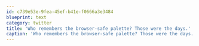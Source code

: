```yaml
---
id: c739e53e-9fea-45ef-b41e-f0666a3e3484
blueprint: text
category: twitter
title: 'Who remembers the browser-safe palette? Those were the days.'
caption: 'Who remembers the browser-safe palette? Those were the days.'
---
```

